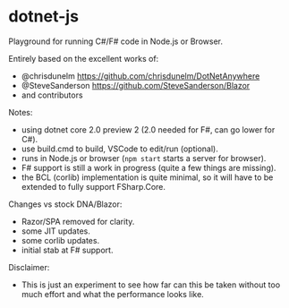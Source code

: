 # dotnet-js

Playground for running C#/F# code in Node.js or Browser.

Entirely based on the excellent works of:
- @chrisdunelm https://github.com/chrisdunelm/DotNetAnywhere
- @SteveSanderson https://github.com/SteveSanderson/Blazor
- and contributors

Notes:
- using dotnet core 2.0 preview 2 (2.0 needed for F#, can go lower for C#).
- use build.cmd to build, VSCode to edit/run (optional).
- runs in Node.js or browser (`npm start` starts a server for browser).
- F# support is still a work in progress (quite a few things are missing).
- the BCL (corlib) implementation is quite minimal, so it will have to be extended to fully support FSharp.Core.

Changes vs stock DNA/Blazor:
- Razor/SPA removed for clarity.
- some JIT updates.
- some corlib updates.
- initial stab at F# support.

Disclaimer:
- This is just an experiment to see how far can this be taken without too much effort and what the performance looks like.
